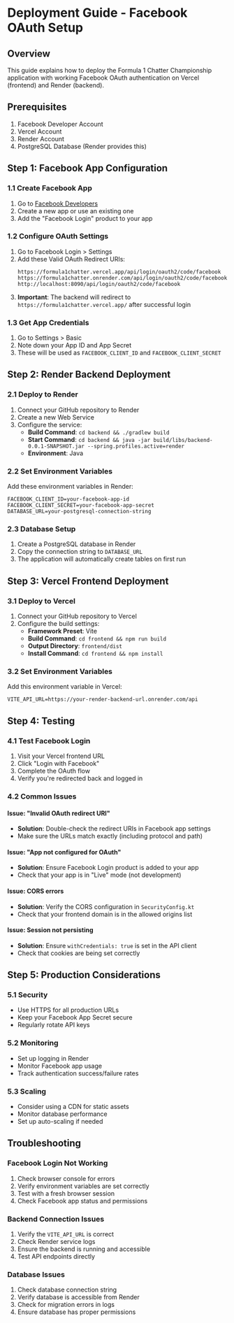# Deployment Guide - Facebook OAuth Setup

## Overview
This guide explains how to deploy the Formula 1 Chatter Championship application with working Facebook OAuth authentication on Vercel (frontend) and Render (backend).

## Prerequisites
1. Facebook Developer Account
2. Vercel Account
3. Render Account
4. PostgreSQL Database (Render provides this)

## Step 1: Facebook App Configuration

### 1.1 Create Facebook App
1. Go to [Facebook Developers](https://developers.facebook.com/)
2. Create a new app or use an existing one
3. Add the "Facebook Login" product to your app

### 1.2 Configure OAuth Settings
1. Go to Facebook Login > Settings
2. Add these Valid OAuth Redirect URIs:
   ```
   https://formula1chatter.vercel.app/api/login/oauth2/code/facebook
   https://formula1chatter.onrender.com/api/login/oauth2/code/facebook
   http://localhost:8090/api/login/oauth2/code/facebook
   ```
3. **Important**: The backend will redirect to `https://formula1chatter.vercel.app/` after successful login

### 1.3 Get App Credentials
1. Go to Settings > Basic
2. Note down your App ID and App Secret
3. These will be used as `FACEBOOK_CLIENT_ID` and `FACEBOOK_CLIENT_SECRET`

## Step 2: Render Backend Deployment

### 2.1 Deploy to Render
1. Connect your GitHub repository to Render
2. Create a new Web Service
3. Configure the service:
   - **Build Command**: `cd backend && ./gradlew build`
   - **Start Command**: `cd backend && java -jar build/libs/backend-0.0.1-SNAPSHOT.jar --spring.profiles.active=render`
   - **Environment**: Java

### 2.2 Set Environment Variables
Add these environment variables in Render:
```
FACEBOOK_CLIENT_ID=your-facebook-app-id
FACEBOOK_CLIENT_SECRET=your-facebook-app-secret
DATABASE_URL=your-postgresql-connection-string
```

### 2.3 Database Setup
1. Create a PostgreSQL database in Render
2. Copy the connection string to `DATABASE_URL`
3. The application will automatically create tables on first run

## Step 3: Vercel Frontend Deployment

### 3.1 Deploy to Vercel
1. Connect your GitHub repository to Vercel
2. Configure the build settings:
   - **Framework Preset**: Vite
   - **Build Command**: `cd frontend && npm run build`
   - **Output Directory**: `frontend/dist`
   - **Install Command**: `cd frontend && npm install`

### 3.2 Set Environment Variables
Add this environment variable in Vercel:
```
VITE_API_URL=https://your-render-backend-url.onrender.com/api
```

## Step 4: Testing

### 4.1 Test Facebook Login
1. Visit your Vercel frontend URL
2. Click "Login with Facebook"
3. Complete the OAuth flow
4. Verify you're redirected back and logged in

### 4.2 Common Issues

#### Issue: "Invalid OAuth redirect URI"
- **Solution**: Double-check the redirect URIs in Facebook app settings
- Make sure the URLs match exactly (including protocol and path)

#### Issue: "App not configured for OAuth"
- **Solution**: Ensure Facebook Login product is added to your app
- Check that your app is in "Live" mode (not development)

#### Issue: CORS errors
- **Solution**: Verify the CORS configuration in `SecurityConfig.kt`
- Check that your frontend domain is in the allowed origins list

#### Issue: Session not persisting
- **Solution**: Ensure `withCredentials: true` is set in the API client
- Check that cookies are being set correctly

## Step 5: Production Considerations

### 5.1 Security
- Use HTTPS for all production URLs
- Keep your Facebook App Secret secure
- Regularly rotate API keys

### 5.2 Monitoring
- Set up logging in Render
- Monitor Facebook app usage
- Track authentication success/failure rates

### 5.3 Scaling
- Consider using a CDN for static assets
- Monitor database performance
- Set up auto-scaling if needed

## Troubleshooting

### Facebook Login Not Working
1. Check browser console for errors
2. Verify environment variables are set correctly
3. Test with a fresh browser session
4. Check Facebook app status and permissions

### Backend Connection Issues
1. Verify the `VITE_API_URL` is correct
2. Check Render service logs
3. Ensure the backend is running and accessible
4. Test API endpoints directly

### Database Issues
1. Check database connection string
2. Verify database is accessible from Render
3. Check for migration errors in logs
4. Ensure database has proper permissions
